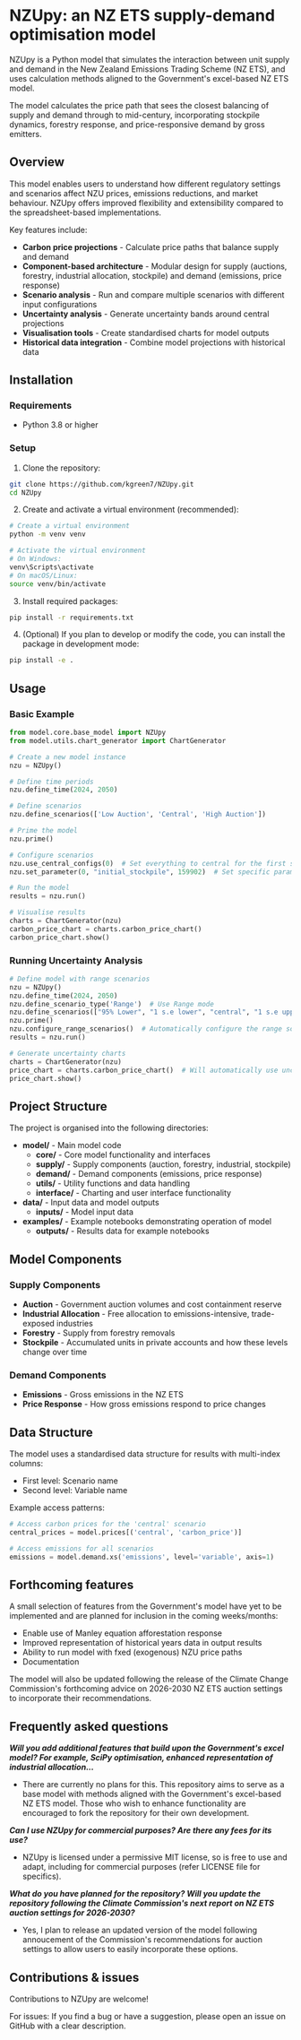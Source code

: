 # NZUpy: an NZ ETS supply-demand optimisation model

NZUpy is a Python model that simulates the interaction between unit supply and demand in the New Zealand Emissions Trading Scheme (NZ ETS), and uses calculation methods aligned to the Government's excel-based NZ ETS model.

The model calculates the price path that sees the closest balancing of supply and demand through to mid-century, incorporating stockpile dynamics, forestry response, and price-responsive demand by gross emitters.

## Overview

This model enables users to understand how different regulatory settings and scenarios affect NZU prices, emissions reductions, and market behaviour. NZUpy offers improved flexibility and extensibility compared to the spreadsheet-based implementations.

Key features include:

- **Carbon price projections** - Calculate price paths that balance supply and demand
- **Component-based architecture** - Modular design for supply (auctions, forestry, industrial allocation, stockpile) and demand (emissions, price response)
- **Scenario analysis** - Run and compare multiple scenarios with different input configurations
- **Uncertainty analysis** - Generate uncertainty bands around central projections
- **Visualisation tools** - Create standardised charts for model outputs
- **Historical data integration** - Combine model projections with historical data

## Installation

### Requirements

- Python 3.8 or higher

### Setup

1. Clone the repository:

```bash
git clone https://github.com/kgreen7/NZUpy.git
cd NZUpy
```

2. Create and activate a virtual environment (recommended):

```bash
# Create a virtual environment
python -m venv venv

# Activate the virtual environment
# On Windows:
venv\Scripts\activate
# On macOS/Linux:
source venv/bin/activate
```

3. Install required packages:

```bash
pip install -r requirements.txt
```

4. (Optional) If you plan to develop or modify the code, you can install the package in development mode:

```bash
pip install -e .
```

## Usage

### Basic Example

```python
from model.core.base_model import NZUpy
from model.utils.chart_generator import ChartGenerator

# Create a new model instance
nzu = NZUpy()

# Define time periods
nzu.define_time(2024, 2050)

# Define scenarios
nzu.define_scenarios(['Low Auction', 'Central', 'High Auction'])

# Prime the model
nzu.prime()

# Configure scenarios
nzu.use_central_configs(0)  # Set everything to central for the first scenario
nzu.set_parameter(0, "initial_stockpile", 159902)  # Set specific parameter

# Run the model
results = nzu.run()

# Visualise results
charts = ChartGenerator(nzu)
carbon_price_chart = charts.carbon_price_chart()
carbon_price_chart.show()
```

### Running Uncertainty Analysis

```python
# Define model with range scenarios
nzu = NZUpy()
nzu.define_time(2024, 2050)
nzu.define_scenario_type('Range')  # Use Range mode
nzu.define_scenarios(["95% Lower", "1 s.e lower", "central", "1 s.e upper", "95% Upper"])
nzu.prime()
nzu.configure_range_scenarios()  # Automatically configure the range scenarios
results = nzu.run()

# Generate uncertainty charts
charts = ChartGenerator(nzu)
price_chart = charts.carbon_price_chart()  # Will automatically use uncertainty bands
price_chart.show()
```

## Project Structure

The project is organised into the following directories:

- **model/** - Main model code
  - **core/** - Core model functionality and interfaces
  - **supply/** - Supply components (auction, forestry, industrial, stockpile)
  - **demand/** - Demand components (emissions, price response)
  - **utils/** - Utility functions and data handling
  - **interface/** - Charting and user interface functionality
- **data/** - Input data and model outputs
  - **inputs/** - Model input data
- **examples/** - Example notebooks demonstrating operation of model
  - **outputs/** - Results data for example notebooks

## Model Components

### Supply Components

- **Auction** - Government auction volumes and cost containment reserve
- **Industrial Allocation** - Free allocation to emissions-intensive, trade-exposed industries
- **Forestry** - Supply from forestry removals
- **Stockpile** - Accumulated units in private accounts and how these levels change over time

### Demand Components

- **Emissions** - Gross emissions in the NZ ETS
- **Price Response** - How gross emissions respond to price changes

## Data Structure

The model uses a standardised data structure for results with multi-index columns:

- First level: Scenario name
- Second level: Variable name

Example access patterns:

```python
# Access carbon prices for the 'central' scenario
central_prices = model.prices[('central', 'carbon_price')]

# Access emissions for all scenarios
emissions = model.demand.xs('emissions', level='variable', axis=1)
```

## Forthcoming features

A small selection of features from the Government's model have yet to be implemented and are planned for inclusion in the coming weeks/months:

- Enable use of Manley equation afforestation response
- Improved representation of historical years data in output results
- Ability to run model with fxed (exogenous) NZU price paths
- Documentation

The model will also be updated following the release of the Climate Change Commission's forthcoming advice on 2026-2030 NZ ETS auction settings to incorporate their recommendations.

## Frequently asked questions

   ***Will you add additional features that build upon the Government's excel model? For example, SciPy optimisation, enhanced representation of industrial allocation...***

- There are currently no plans for this. This repository aims to serve as a base model with methods aligned with the Government's excel-based NZ ETS model. Those who wish to enhance functionality are encouraged to fork the repository for their own development.

***Can I use NZUpy for commercial purposes? Are there any fees for its use?***

- NZUpy is licensed under a permissive MIT license, so is free to use and adapt, including for commercial purposes (refer LICENSE file for specifics).

***What do you have planned for the repository? Will you update the repository following the Climate Commission's next report on NZ ETS auction settings for 2026-2030?***

- Yes, I plan to release an updated version of the model following annoucement of the Commission's recommendations for auction settings to allow users to easily incorporate these options.

## Contributions & issues

Contributions to NZUpy are welcome!

For issues: If you find a bug or have a suggestion, please open an issue on GitHub with a clear description.
